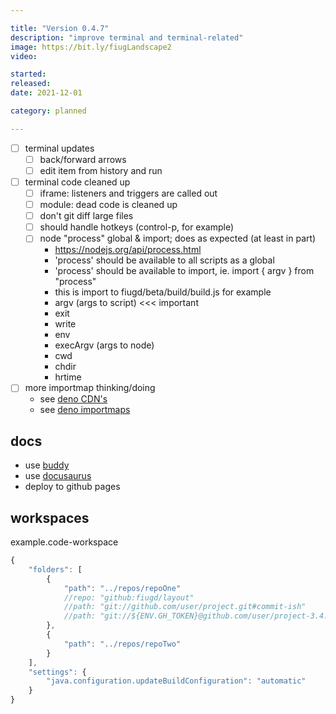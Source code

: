 ```yaml
---

title: "Version 0.4.7"
description: "improve terminal and terminal-related"
image: https://bit.ly/fiugLandscape2
video:

started:
released:
date: 2021-12-01

category: planned

---
```


- [ ] terminal updates
	- [ ] back/forward arrows
	- [ ] edit item from history and run

- [ ] terminal code cleaned up
	- [ ] iframe: listeners and triggers are called out
	- [ ] module: dead code is cleaned up
	- [ ] don't git diff large files
	- [ ] should handle hotkeys (control-p, for example)
	- [ ] node "process" global & import; does as expected (at least in part)
		- https://nodejs.org/api/process.html
		- 'process' should be available to all scripts as a global
		- 'process' should be available to import, ie. import { argv } from "process"
		- this is import to fiugd/beta/build/build.js for example
		- argv (args to script) <<< important
		- exit
		- write
		- env
		- execArgv (args to node)
		- cwd
		- chdir
		- hrtime

- [ ] more importmap thinking/doing
	- see [deno CDN's](https://deno.land/manual@v1.14.2/npm_nodejs/cdns)
	- see [deno importmaps](https://deno.land/manual@v1.14.2/npm_nodejs/import_maps)

## docs
- use [buddy](https://buddy.works/actions)
- use [docusaurus](https://docusaurus.io/docs/deployment)
- deploy to github pages


## workspaces

example.code-workspace
```javascript
{
	"folders": [
		{
			"path": "../repos/repoOne"
			//repo: "github:fiugd/layout"
			//path: "git://github.com/user/project.git#commit-ish"
			//path: "git://${ENV.GH_TOKEN}@github.com/user/project-3.4.0.git#commit-ish"
		},
		{
			"path": "../repos/repoTwo"
		}
	],
	"settings": {
		"java.configuration.updateBuildConfiguration": "automatic"
	}
}
```